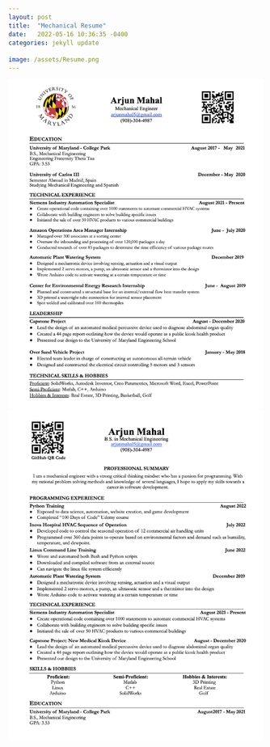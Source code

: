 ```yaml
---
layout: post
title:  "Mechanical Resume"
date:   2022-05-16 10:36:35 -0400
categories: jekyll update

image: /assets/Resume.png
---
```


![Headshot990](/assets/Resume2.png "I am open to all opportunities!")
![Headshot990](/assets/coding_resume.png "I am open to all opportunities!")